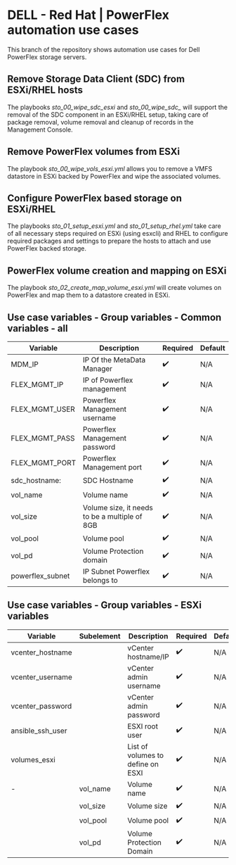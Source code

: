 # DELL - Red Hat | PowerFlex automation use cases

This branch of the repository shows automation use cases for Dell PowerFlex storage servers.

## Remove Storage Data Client (SDC) from ESXi/RHEL hosts

The playbooks *sto_00_wipe_sdc_esxi* and *sto_00_wipe_sdc_* will support the removal of the SDC component in an ESXi/RHEL setup, taking care of package removal, volume removal and cleanup of records in the Management Console.

## Remove PowerFlex volumes from ESXi

The playbook *sto_00_wipe_vols_esxi.yml* allows you to remove a VMFS datastore in ESXi backed by PowerFlex and wipe the associated volumes.

## Configure PowerFlex based storage on ESXi/RHEL

The playbooks *sto_01_setup_esxi.yml* and *sto_01_setup_rhel.yml* take care of all necessary steps required on ESXi (using esxcli) and RHEL to configure required packages and settings to prepare the hosts to attach and use PowerFlex backed storage.

## PowerFlex volume creation and mapping on ESXi

The playbook *sto_02_create_map_volume_esxi.yml* will create volumes on PowerFlex and map them to a datastore created in ESXi.


## Use case variables - Group variables - Common variables - all

| Variable | Description | Required | Default |
| -- | -- | -- | -- |
| MDM_IP | IP Of the MetaData Manager | :heavy_check_mark: | N/A |
| FLEX_MGMT_IP | IP of Powerflex management | :heavy_check_mark: | N/A |
| FLEX_MGMT_USER | Powerflex Management username | :heavy_check_mark: | N/A |
| FLEX_MGMT_PASS | Powerflex Management password | :heavy_check_mark: | N/A |
| FLEX_MGMT_PORT | Powerflex Management port | :heavy_check_mark: | N/A |
| sdc_hostname:  | SDC Hostname | :heavy_check_mark: | N/A |
| vol_name | Volume name | :heavy_check_mark: | N/A |
| vol_size | Volume size, it needs to be a multiple of 8GB | :heavy_check_mark: | N/A |
| vol_pool | Volume pool | :heavy_check_mark: | N/A |
| vol_pd | Volume Protection domain | :heavy_check_mark: | N/A |
| powerflex_subnet | IP Subnet Powerflex belongs to | :heavy_check_mark: | N/A |

## Use case variables - Group variables - ESXi variables

| Variable | Subelement | Description | Required | Default |
| -- | -- | -- | -- | -- |
| vcenter_hostname | | vCenter hostname/IP | :heavy_check_mark: | N/A |
| vcenter_username | | vCenter admin username | :heavy_check_mark: | N/A |
| vcenter_password | | vCenter admin password | :heavy_check_mark: | N/A |
| ansible_ssh_user | | ESXI root user | :heavy_check_mark: | N/A |
| volumes_esxi | | List of volumes to define on ESXI | :heavy_check_mark: | N/A |
| - | vol_name | Volume name  | :heavy_check_mark: | N/A |
|   | vol_size | Volume size | :heavy_check_mark: | N/A |
|   | vol_pool | Volume pool | :heavy_check_mark: | N/A |
|   | vol_pd | Volume Protection Domain | :heavy_check_mark: | N/A |

